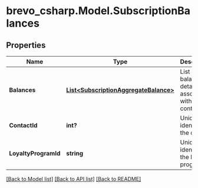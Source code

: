 # brevo_csharp.Model.SubscriptionBalances
## Properties

Name | Type | Description | Notes
------------ | ------------- | ------------- | -------------
**Balances** | [**List&lt;SubscriptionAggregateBalance&gt;**](SubscriptionAggregateBalance.md) | List of balance details associated with the contact. | [optional] 
**ContactId** | **int?** | Unique identifier of the contact. | [optional] 
**LoyaltyProgramId** | **string** | Unique identifier of the loyalty program. | [optional] 

[[Back to Model list]](../README.md#documentation-for-models) [[Back to API list]](../README.md#documentation-for-api-endpoints) [[Back to README]](../README.md)

